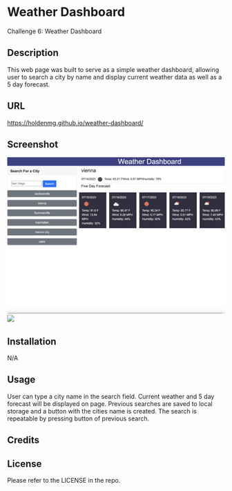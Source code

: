 # Weather Dashboard

Challenge 6: Weather Dashboard
## Description
This web page was built to serve as a simple weather dashboard, allowing user to search a city by name and display current weather data as well as a 5 day forecast.

## URL

https://holdenmg.github.io/weather-dashboard/

## Screenshot
<img src=assets/images/screenshot1.png> 
<img src=assets/images/screenshot2.png> 

## Installation

N/A

## Usage

User can type a city name in the search field. Current weather and 5 day forecast will be displayed on page. Previous searches are saved to local storage and a button with the cities name is created. The search is repeatable by pressing button of previous search.
## Credits



## License

Please refer to the LICENSE in the repo.